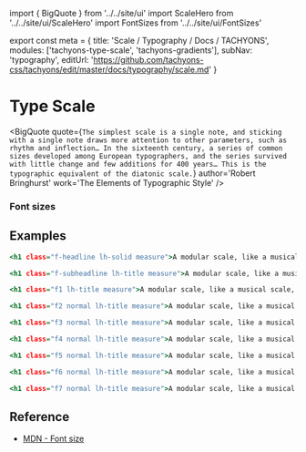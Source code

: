 import { BigQuote } from '../../site/ui'
import ScaleHero from '../../site/ui/ScaleHero'
import FontSizes from '../../site/ui/FontSizes'

export const meta =  {
  title: 'Scale / Typography / Docs / TACHYONS',
  modules: ['tachyons-type-scale', 'tachyons-gradients'],
  subNav: 'typography',
  editUrl: 'https://github.com/tachyons-css/tachyons/edit/master/docs/typography/scale.md'
}

# Type Scale

<ScaleHero />

<BigQuote
  quote={`
    The simplest scale is a single note, and sticking with a single note draws more attention to other parameters, such as rhythm and inflection…
    In the sixteenth century, a series of common sizes developed among European typographers, and the series survived with little change and few additions for 400 years…
    This is the typographic equivalent of the diatonic scale.
  `}
  author='Robert Bringhurst'
  work='The Elements of Typographic Style'
/>

### Font sizes

<FontSizes />

## Examples

```.html
<h1 class="f-headline lh-solid measure">A modular scale, like a musical scale, is a prearranged set of harmonious proportions.</h1>
```

```.html
<h1 class="f-subheadline lh-title measure">A modular scale, like a musical scale, is a prearranged set of harmonious proportions.</h1>
```

```.html
<h1 class="f1 lh-title measure">A modular scale, like a musical scale, is a prearranged set of harmonious proportions.</h1>
```

```.html
<h1 class="f2 normal lh-title measure">A modular scale, like a musical scale, is a prearranged set of harmonious proportions.</h1>
```

```.html
<h1 class="f3 normal lh-title measure">A modular scale, like a musical scale, is a prearranged set of harmonious proportions.</h1>
```

```.html
<h1 class="f4 normal lh-title measure">A modular scale, like a musical scale, is a prearranged set of harmonious proportions.</h1>
```

```.html
<h1 class="f5 normal lh-title measure">A modular scale, like a musical scale, is a prearranged set of harmonious proportions.</h1>
```

```.html
<h1 class="f6 normal lh-title measure">A modular scale, like a musical scale, is a prearranged set of harmonious proportions.</h1>
```

```.html
<h1 class="f7 normal lh-title measure">A modular scale, like a musical scale, is a prearranged set of harmonious proportions.</h1>
```

## Reference

- [MDN - Font size](https://developer.mozilla.org/en-US/docs/Web/CSS/font-size)
